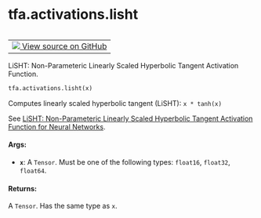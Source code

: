 <div itemscope itemtype="http://developers.google.com/ReferenceObject">
<meta itemprop="name" content="tfa.activations.lisht" />
<meta itemprop="path" content="Stable" />
</div>

# tfa.activations.lisht

<!-- Insert buttons and diff -->

<table class="tfo-notebook-buttons tfo-api" align="left">

<td>
  <a target="_blank" href="https://github.com/tensorflow/addons/tree/r0.7/tensorflow_addons/activations/lisht.py#L27-L42">
    <img src="https://www.tensorflow.org/images/GitHub-Mark-32px.png" />
    View source on GitHub
  </a>
</td></table>



<!-- Equality marker -->
LiSHT: Non-Parameteric Linearly Scaled Hyperbolic Tangent Activation Function.

``` python
tfa.activations.lisht(x)
```



<!-- Placeholder for "Used in" -->

Computes linearly scaled hyperbolic tangent (LiSHT): `x * tanh(x)`

See [LiSHT: Non-Parameteric Linearly Scaled Hyperbolic Tangent Activation Function for Neural Networks](https://arxiv.org/abs/1901.05894).

#### Args:


* <b>`x`</b>: A `Tensor`. Must be one of the following types:
    `float16`, `float32`, `float64`.

#### Returns:

A `Tensor`. Has the same type as `x`.


